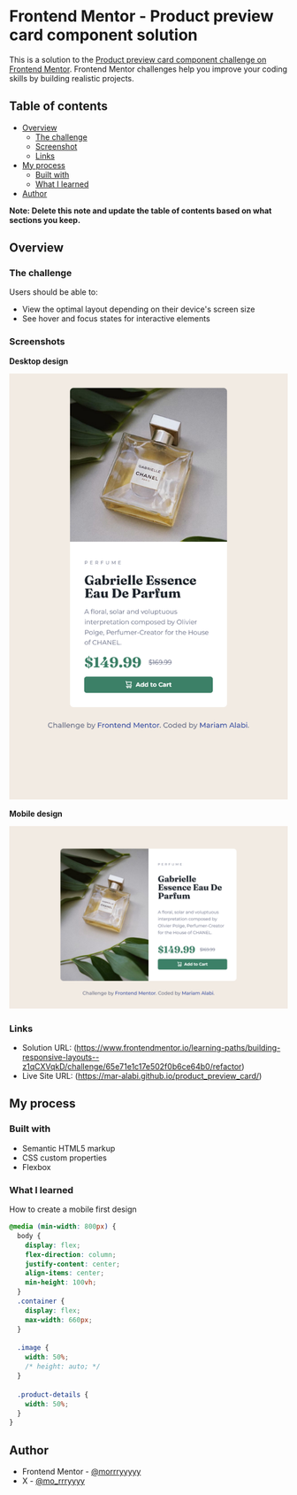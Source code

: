 # Frontend Mentor - Product preview card component solution

This is a solution to the [Product preview card component challenge on Frontend Mentor](https://www.frontendmentor.io/challenges/product-preview-card-component-GO7UmttRfa). Frontend Mentor challenges help you improve your coding skills by building realistic projects.

## Table of contents

- [Overview](#overview)
  - [The challenge](#the-challenge)
  - [Screenshot](#screenshot)
  - [Links](#links)
- [My process](#my-process)
  - [Built with](#built-with)
  - [What I learned](#what-i-learned)
- [Author](#author)

**Note: Delete this note and update the table of contents based on what sections you keep.**

## Overview

### The challenge

Users should be able to:

- View the optimal layout depending on their device's screen size
- See hover and focus states for interactive elements

### Screenshots

**Desktop design**

![](./solution/desktop_design.png)

**Mobile design**

![](./solution/mobile_design.png)

### Links

- Solution URL: (https://www.frontendmentor.io/learning-paths/building-responsive-layouts--z1qCXVqkD/challenge/65e71e1c17e502f0b6ce64b0/refactor)
- Live Site URL: (https://mar-alabi.github.io/product_preview_card/)

## My process

### Built with

- Semantic HTML5 markup
- CSS custom properties
- Flexbox

### What I learned

How to create a mobile first design

```css
@media (min-width: 800px) {
  body {
    display: flex;
    flex-direction: column;
    justify-content: center;
    align-items: center;
    min-height: 100vh;
  }
  .container {
    display: flex;
    max-width: 660px;
  }

  .image {
    width: 50%;
    /* height: auto; */
  }

  .product-details {
    width: 50%;
  }
}
```

## Author

- Frontend Mentor - [@morrryyyyy](https://www.frontendmentor.io/profile/morrryyyyy)
- X - [@mo_rrryyyy](https://x.com/mo_rrryyyy)
